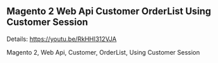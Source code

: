 
## Magento 2 Web Api Customer OrderList Using Customer Session


Details: https://youtu.be/RkHHI312VJA


Magento 2, Web Api, Customer, OrderList, Using Customer Session
